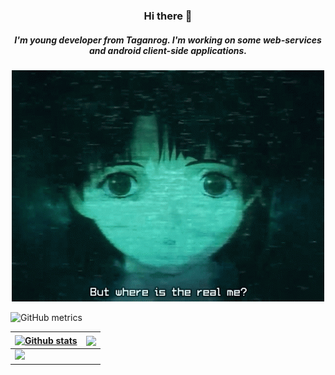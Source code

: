 <h3 align="center">Hi there 👋 </h3>

<h5 align="center">I'm young developer from Taganrog. I'm working on some web-services and android client-side applications. </h5>

<p align="center">
    <img width="500" src="https://github.com/afragXD/afragXD/blob/main/assets/lain_me.gif" alt="Main gif">
</p>

![GitHub metrics](https://metrics.lecoq.io/afragXD)

| <a href="https://github.com/afragXD/github-readme-stats"><img align="center" src="https://github-readme-stats.vercel.app/api?username=afragXD&theme=dark&show_icons=true&include_all_commits=true&hide_border=true" alt="Github stats" /></a> | <a href="https://github.com/afragXD/github-readme-stats"><img align="center" src="https://github-readme-stats.vercel.app/api/top-langs/?username=afragXD&layout=compact&hide_border=true&theme=dark" /></a> |
| ------------- | ------------- |
| <img src="https://github-readme-stats.vercel.app/api/wakatime?username=afragXD&theme=dark&hide_border=true&layout=compact&langs_count=10&range=all_time" /> | |

<!--
**afragXD/afragXD** is a ✨ _special_ ✨ repository because its `README.md` (this file) appears on your GitHub profile.

Here are some ideas to get you started:

- 🔭 I’m currently working on ...
- 🌱 I’m currently learning ...
- 👯 I’m looking to collaborate on ...
- 🤔 I’m looking for help with ...
- 💬 Ask me about ...
- 📫 How to reach me: ...
- 😄 Pronouns: ...
- ⚡ Fun fact: ...
-->
